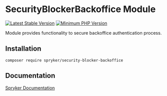# SecurityBlockerBackoffice Module
[![Latest Stable Version](https://poser.pugx.org/spryker/security-blocker-backoffice/v/stable.svg)](https://packagist.org/packages/spryker/security-blocker-backoffice)
[![Minimum PHP Version](https://img.shields.io/badge/php-%3E%3D%208.0-8892BF.svg)](https://php.net/)

Module provides functionality to secure backoffice authentication process.

## Installation

```
composer require spryker/security-blocker-backoffice
```

## Documentation

[Spryker Documentation](https://docs.spryker.com)

